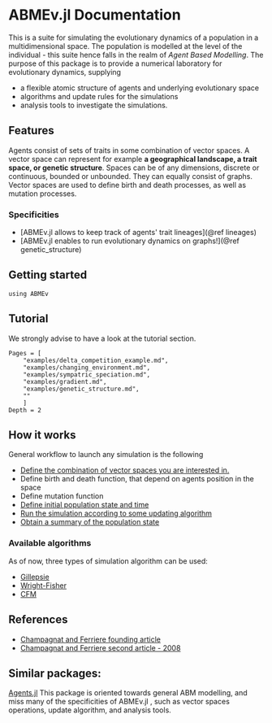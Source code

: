 # ABMEv.jl Documentation

This is a suite for simulating the evolutionary dynamics of a population in a multidimensional space. The population is modelled at the level of the individual - this suite hence falls in the realm of *Agent Based Modelling*.
The purpose of this package is to provide a numerical laboratory for evolutionary dynamics, supplying
- a flexible atomic structure of agents and underlying evolutionary space
- algorithms and update rules for the simulations
- analysis tools to investigate the simulations.

## Features
Agents consist of sets of traits in some combination of vector spaces. A vector space can represent for example **a geographical landscape, a trait space, or genetic structure**. Spaces can be of any dimensions, discrete or continuous, bounded or unbounded. They can equally consist of graphs.
Vector spaces are used to define birth and death processes, as well as mutation processes.

### Specificities
- [ABMEv.jl allows to keep track of agents' trait lineages](@ref lineages)
- [ABMEv.jl enables to run evolutionary dynamics on graphs!](@ref genetic_structure)

## Getting started
```@repl
using ABMEv
```

## Tutorial
We strongly advise to have a look at the tutorial section.
```@contents
Pages = [
    "examples/delta_competition_example.md",
    "examples/changing_environment.md",
    "examples/sympatric_speciation.md",
    "examples/gradient.md",
    "examples/genetic_structure.md",
    ""
    ]
Depth = 2
```
## How it works
General workflow to launch any simulation is the following

- [Define the combination of vector spaces you are interested in.](manual/space.md)
- Define birth and death function, that depend on agents position in the space
- Define mutation function
- [Define initial population state and time](manual/world)
- [Run the simulation according to some updating algorithm](manual/run_world.md)
- [Obtain a summary of the population state](manual/callbacks.md)

### Available algorithms
As of now, three types of simulation algorithm can be used:
- [Gillepsie](manual/gillepsie.md)
- [Wright-Fisher](manual/wright_fisher.md)
- [CFM](CFM.md)

## References
- [Champagnat and Ferriere founding article](https://linkinghub.elsevier.com/retrieve/pii/S0040580905001632)
- [Champagnat and Ferriere second article - 2008](https://www.tandfonline.com/doi/full/10.1080/15326340802437710)

## Similar packages:
[Agents.jl](https://juliadynamics.github.io/Agents.jl/) This package is oriented towards general ABM modelling, and miss many of the specificities of ABMEv.jl , such as vector spaces operations, update algorithm, and analysis tools.
